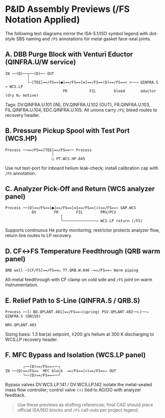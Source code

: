 # P&ID Assembly Previews (/FS Notation Applied)

The following text diagrams mirror the ISA-5.1/ISO symbol legend with dot-style SBS naming and `/FS` annotations for metal gasket face-seal joints.

## A. DBB Purge Block with Venturi Eductor (QINFRA.U/W service)
```
IN ──(D)──┬──(D)── OUT
          │
          └─[TEE]==/FS==[●]==/FS==[≡]==/FS==(D)==/FS==< >──→ QINFRA.S → WCS.LP
                          FR          FIL        bleed       eductor (dry N₂ motive)
```
Tags: DV.QINFRA.U.101 (IN), DV.QINFRA.U.102 (OUT), FR.QINFRA.U.103, FIL.QINFRA.U.104, EDC.QINFRA.U.105. All unions carry `/FS`; bleed routes to recovery header.

## B. Pressure Pickup Spool with Test Port (WCS.HP)
```
Process ──==/FS==[TEE]==/FS==── Process
                     │
                     ○ PT.WCS.HP.045
```
Use nut test-port for inboard helium leak-check; install calibration cap with `/FS` annotation.

## C. Analyzer Pick-Off and Return (WCS analyzer panel)
```
Process ──(D)==/FS==[●]==/FS==[≡]==/FS==(⊃)==/FS==→ GAP.WCS
            DV        FR        FIL        PRV/PCV
                         │
                         └───────────────→ WCS.LP return (/FS)
```
Supports continuous He purity monitoring; restrictor protects analyzer flow, return line routes to LP recovery.

## D. CF↔FS Temperature Feedthrough (QRB warm panel)
```
QRB wall ─[CF/FS]==/FS==○ TT.QRB.W.046 ─==/FS==→ Warm piping
```
All-metal feedthrough with CF clamp on cold side and `/FS` joint on warm instrumentation.

## E. Relief Path to S-Line (QINFRA.S / QRB.S)
```
Process ──[≀ BD.QPLANT.401]==/FS==→(spring) PSV.QPLANT.402──▷|──→ QINFRA.S (DN150)
                                                             NRV.QPLANT.403
```
Sizing basis: 1.3 bar(a) setpoint, ≥200 g/s helium at 300 K discharging to WCS.LP recovery header.

## F. MFC Bypass and Isolation (WCS.LP panel)
```
        ┌──(D)==/FS==→──┐
IN ──(D)==/FS==  MFC block  ==/FS==(⊃)==/FS==→ OUT
        └──(D)==/FS==→──┘
```
Bypass valves DV.WCS.LP.141 / DV.WCS.LP.142 isolate the metal-sealed mass flow controller; control valve `(⊃)` tied to AO/DO with analyzer feedback.

> Use these previews as drafting references; final CAD should place official ISA/ISO blocks and `/FS` call-outs per project legend.
